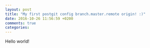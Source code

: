 ```yaml
---
layout: post
title: "My first postgit config branch.master.remote origin! :)"
date: 2016-10-26 11:56:59 +0200
comments: true
categories: 
---
```


Hello world!